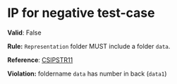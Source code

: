 # IP for negative test-case

**Valid**: False

**Rule:** `Representation` folder MUST include a folder `data`.

**Reference**: [CSIPSTR11](https://dilcisboard.github.io/E-ARK-CSIP/specification/implementation/structure/#CSIPSTR11)

**Violation:** foldername `data` has number in back (`data1`)